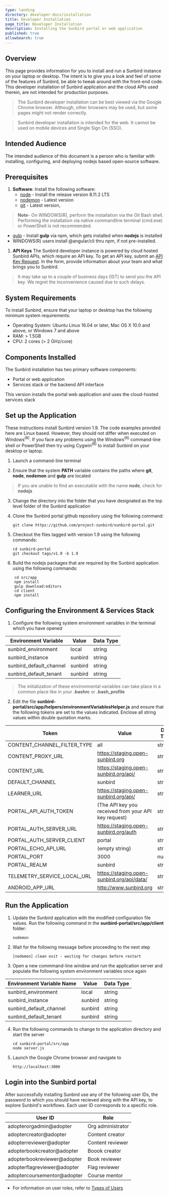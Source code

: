 ```yaml
---
type: landing
directory: developer-docs/installation
title: Developer Installation
page_title: Developer Installation
description: Installing the Sunbird portal or web application
published: true
allowSearch: true
---
```


## Overview

This page provides information for you to install and run a Sunbird instance on your laptop or desktop. The intent is to give you a look and feel of some of the features of Sunbird, be able to tweak around with the front-end code. This developer installation of Sunbird application and the cloud APIs used therein, are not intended for production purposes.

> The Sunbird developer installation can be best viewed via the Google Chrome browser. Although, other browsers may be used, but some pages might not render correctly.

> Sunbird developer installation is intended for the web. It cannot be used on mobile devices and Single Sign On (SSO).  

## Intended Audience

The intended audience of this document is a person who is familiar with installing, configuring, and deploying nodejs based open-source software.

## Prerequisites

1. **Software**: Install the following software: 
   * [node](https://nodejs.org/download/release/v8.11.2/) - Install the release version 8.11.2 LTS
   * [nodemon](https://www.npmjs.com/package/nodemon) - Latest version  
   * [git](https://git-scm.com/downloads) - Latest version, 

>**Note**- On WINDOWS(R), perform the installation via the Git Bash shell. Performing the installation via native commandline terminal (cmd.exe) or PowerShell is not recommended. 
   * [gulp](https://gulpjs.com/) - Install **gulp** via npm, which gets installed when **nodejs** is installed
   * WINDOWS(R) users install @angular/cli thru npm, if not pre-installed.


1. **API Keys**
The Sunbird developer instance is powered by cloud hosted Sunbird APIs, which require an API key. To get an API key, submit an [API Key Request](https://goo.gl/forms/2tRDfLlbJ2IgjWgA2). In the form, provide information about your team and what brings you to Sunbird. 

> It may take up to a couple of business days (IST) to send you the API key. We regret the inconvenience caused due to such delays. 

## System Requirements

To install Sunbird, ensure that your laptop or desktop has the following minimum system requirements:

- Operating System: Ubuntu Linux 16.04 or later, Mac OS X 10.0 and above, or Windows 7 and above
- RAM: > 1.5GB
- CPU: 2 cores (> 2 GHz/core)

## Components Installed

The Sunbird installation has two primary software components:
- Portal or web application
- Services stack or the backend API interface

This version installs the portal web application and uses the cloud-hosted services stack


## Set up the Application

These instructions install Sunbird version 1.9. The code examples provided here are Linux based. However, they should not differ when executed on Windows<sup>(R)</sup>. If you face any problems using the Windows<sup>(R)</sup> command-line shell or PowerShell then try using Cygwin<sup>(R)</sup> to install Sunbird on your desktop or laptop.

1. Launch a command-line terminal

1. Ensure that the system **PATH** variable contains the paths where **git**, **node**, **nodemon** and **gulp** are located 
> If you are unable to find an executable with the name **node**, check for **nodejs**

3. Change the directory into the folder that you have designated as the top level folder of the Sunbird application

3. Clone the Sunbird portal github repository using the following command:

    ```
    git clone https://github.com/project-sunbird/sunbird-portal.git
    ```
    
3. Checkout the files tagged with version 1.9 using the following commands:

    ```
    cd sunbird-portal
    git checkout tags/v1.9 -b 1.9
    ```
    
3. Build the nodejs packages that are required by the Sunbird application using the following commands:

```
    cd src/app
    npm install
    gulp download:editors
    cd client
    npm install
```

## Configuring the Environment & Services Stack

1. Configure the following system environment variables in the terminal which you have opened

| Environment Variable      |  Value  | Data Type |
|---------------------------|---------|-----------|
|  sunbird_environment      | local   |   string  |
|  sunbird_instance         | sunbird |   string  |
|  sunbird_default_channel  | sunbird |   string  |
|  sunbird_default_tenant   | sunbird |   string  |

> The initialization of these environmental variables can take place in a common place like in your **.bashrc** or **.bash_profile**


2. Edit the file **sunbird-portal/src/app/helpers/environmentVariablesHelper.js** and ensure that the following tokens are set to the values indicated. Enclose all string values within double quotation marks.

|            Token            |                   Value                              | Data Type |
|-----------------------------|------------------------------------------------------|-----------|
| CONTENT_CHANNEL_FILTER_TYPE | all                                                  |  string   |
| CONTENT_PROXY_URL           | https://staging.open-sunbird.org                     |  string   |
| CONTENT_URL                 | https://staging.open-sunbird.org/api/                |  string   |
| DEFAULT_CHANNEL             | sunbird                                              |  string   |
| LEARNER_URL                 | https://staging.open-sunbird.org/api/                |  string   |
| PORTAL_API_AUTH_TOKEN       | (The API key you received from your API key request) |  string   |
| PORTAL_AUTH_SERVER_URL      | https://staging.open-sunbird.org/auth                |  string   |
| PORTAL_AUTH_SERVER_CLIENT   | portal                                               |  string   |
| PORTAL_ECHO_API_URL         | (empty string)                                       |  string   |
| PORTAL_PORT                 | 3000                                                 |  number   |
| PORTAL_REALM                | sunbird                                              |  string   |
| TELEMETRY_SERVICE_LOCAL_URL | https://staging.open-sunbird.org/api/data/           |  string   |
| ANDROID_APP_URL             | http://www.sunbird.org                               |  string   |


## Run the Application

1. Update the Sunbird application with the modified configuration file values. Run the following command in the **sunbird-portal/src/app/client** folder:

    ```
    nodemon
    ```
    
1. Wait for the following message before proceeding to the next step 

    ```
    [nodemon] clean exit - waiting for changes before restart
    ```
    
1. Open a new commmand-line window and run the application server and populate the following system environment variables once again

| Environment Variable Name |  Value  | Data Type |
|---------------------------|---------|-----------|
|  sunbird_environment      | local   |   string  |
|  sunbird_instance         | sunbird |   string  |
|  sunbird_default_channel  | sunbird |   string  |
|  sunbird_default_tenant   | sunbird |   string  |

4. Run the following commands to change to the application directory and start the server
    
    ```
    cd sunbird-portal/src/app
    node server.js
    ```
    
4. Launch the Google Chrome browser and navigate to

    ```
    http://localhost:3000
    ```

## Login into the Sunbird portal

After successfully installing Sunbird use any of the following user IDs, the password to which you should have recieved along with the API key, to explore Sunbird's workflows. Each user ID corresponds to a specific role.

| User ID                     | Role              |  
|-----------------------------|-------------------|
| adopterorgadmin@adopter     | Org administrator | 
| adoptercreator@adopter      | Content creator   |  
| adopterreviewer@adopter     | Content reviewer  |  
| adopterbookcreator@adopter  | Boook creator     |  
| adopterbookreviewer@adopter | Book reviewer     |  
| adopterflagreviewer@adopter | Flag reviewer     |  
| adoptercoursementor@adopter | Course mentor     |  

* For information on user roles, refer to [Types of Users](features-documentation/user_type)
